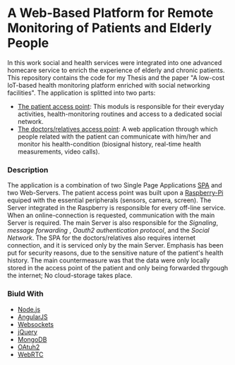 #   A Web-Based Platform for Remote Monitoring of Patients and Elderly People

In this work social and health services were integrated into one advanced homecare service to enrich the experience of elderly and chronic patients. This repository contains the code for my Thesis and the paper "A low-cost IoT-based health monitoring platform enriched with social networking facilities". The application is splitted into two parts:

* [The patient access point](https://github.com/Stamatios-Korres/A-Web-Based-Platform-for-Remote-Monitoring-of-Patients-and-Elderly-People/tree/master/Raspberry): This moduls is responsible for their everyday activities, health-monitoring routines and access to a dedicated social network.
* [The doctors/relatives access point](https://gitlab.com/timos/Cloud-Webrtc/tree/master/Cloud-Webrtc): A web application through which people related with the patient can communicate with him/her and monitor his health-condition (biosignal history, real-time health measurements, video calls).

### Description

The application is a combination of two Single Page Applications [SPA](https://en.wikipedia.org/wiki/Single-page_application) and two Web-Servers. The patient access point was built upon a [Raspberry-Pi](https://www.raspberrypi.org/products/raspberry-pi-3-model-b/) equiped with the essential peripherals (sensors, camera, screen).
The Server integrated in the Raspberry is responsible for every off-line service. When an online-connection is requested, communication with the main Server is required. The main Server is also responsible for
the *Signaling*, *message forwarding* , *Oauth2 authentication protocol*, and the *Social Network*. The SPA for the doctors/relatives also requires internet connection, and it is serviced only by the main Server.
Emphasis has been put for security reasons, due to the sensitive nature of the patient's health history. The main countermeasure was that the data were only locally stored in the access point of the patient and only being forwarded thrgough the internet; No cloud-storage takes place.


### Biuld With 

* [Node.js](https://nodejs.org/en/)
* [AngularJS](https://angularjs.org/)
* [Websockets](https://developer.mozilla.org/en-US/docs/Web/API/WebSockets_API)
* [jQuery](https://jquery.com/)
* [MongoDB](https://www.mongodb.com/)
* [OAtuh2](https://oauth.net/2/)
* [WebRTC](https://webrtc.org/)


